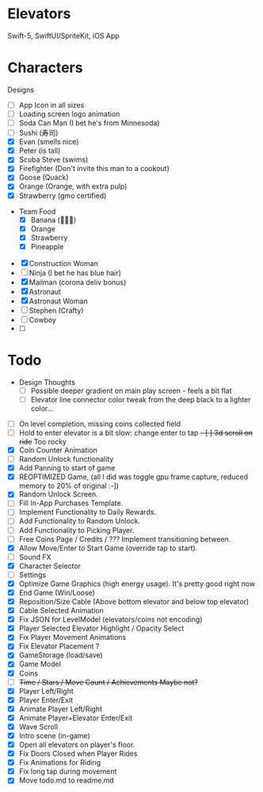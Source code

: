 # Elevators
Swift-5, SwiftUI/SpriteKit, iOS App

# Characters
Designs
 - [ ] App Icon in all sizes
 - [ ] Loading screen logo animation
- [ ] Soda Can Man (I bet he's from Minnesoda)
- [ ] Sushi (寿司)
- [x] Evan (smells nice)
- [x] Peter (is tall)
- [x] Scuba Steve (swims)
- [x] Firefighter (Don't invite this man to a cookout)
- [x] Goose (Quack)
- [x] Orange (Orange, with extra pulp)
- [x] Strawberry (gmo certified)
- Team Food
  - [x] Banana (🍌🦍🥵)
  - [x] Orange
  - [x] Strawberry
  - [x] Pineapple
- [x] Construction Woman
- [ ] Ninja (I bet he has blue hair)
- [x] Mailman (corona deliv bonus)
- [x] Astronaut
- [x] Astronaut Woman
- [ ] Stephen (Crafty)
- [ ] Cowboy
- [ ] 

# Todo
- Design Thoughts
  - [ ] Possible deeper gradient on main play screen - feels a bit flat
  - [ ] Elevator line connector color tweak from the deep black to a lighter color...
- [ ] On level completion, missing coins collected field
- [ ] Hold to enter elevator is a bit slow: change enter to tap
~~- [ ] 3d scroll on ride~~ Too rocky
- [x] Coin Counter Animation
- [ ] Random Unlock functionality
- [x] Add Panning to start of game
- [x] REOPTIMIZED Game, (all I did was toggle gpu frame capture, reduced memory to 20% of original :-])
- [x] Random Unlock Screen.
- [ ] Fill In-App Purchases Template.
- [ ] Implement Functionality to Daily Rewards.
- [ ] Add Functionality to Random Unlock.
- [ ] Add Functionality to Picking Player.
- [ ] Free Coins Page / Credits / ??? Implement transitioning between.
- [x] Allow Move/Enter to Start Game (override tap to start).
- [ ] Sound FX
- [x] Character Selector
- [ ] Settings
- [x] Optimize Game Graphics (high energy usage). It's pretty good right now
- [x] End Game (Win/Loose)
- [x] Reposition/Size Cable (Above bottom elevator and below top elevator)
- [x] Cable Selected Animation
- [x] Fix JSON for LevelModel (elevators/coins not encoding)
- [x] Player Selected Elevator Highlight / Opacity Select
- [x] Fix Player Movement Animations
- [x] Fix Elevator Placement ?
- [x] GameStorage (load/save)
- [x] Game Model
- [x] Coins
- [ ] ~~Time / Stars / Move Count / Achievements      Maybe not?~~
- [x] Player Left/Right
- [x] Player Enter/Exit
- [x] Animate Player Left/Right
- [x] Animate Player+Elevator Enter/Exit
- [x] Wave Scroll
- [x] Intro scene (in-game)
- [x] Open all elevators on player's floor.
- [x] Fix Doors Closed when Player Rides
- [x] Fix Animations for Riding
- [x] Fix long tap during movement
- [x] Move todo.md to readme.md
